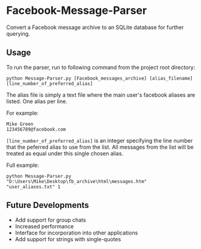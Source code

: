 # Facebook-Message-Parser
Convert a Facebook message archive to an SQLite database for further querying.

## Usage
To run the parser, run to following command from the project root directory:

    python Message-Parser.py [Facebook_messages_archive] [alias_filename] [line_number_of_preferred_alias]
    
The alias file is simply a text file where the main user's facebook aliases are listed. One alias per line.

For example:

    Mike Green
    123456789@facebook.com
    
`[line_number_of_preferred_alias]` is an integer specifying the line number that the peferred alias to use from the list. All messages from the list will be treated as equal under this single chosen alias.

Full example:

    python Message-Parser.py "D:\Users\Mike\Desktop\fb_archive\html\messages.htm" "user_aliases.txt" 1

## Future Developments
* Add support for group chats
* Increased performance
* Interface for incorporation into other applications
* Add support for strings with single-quotes
